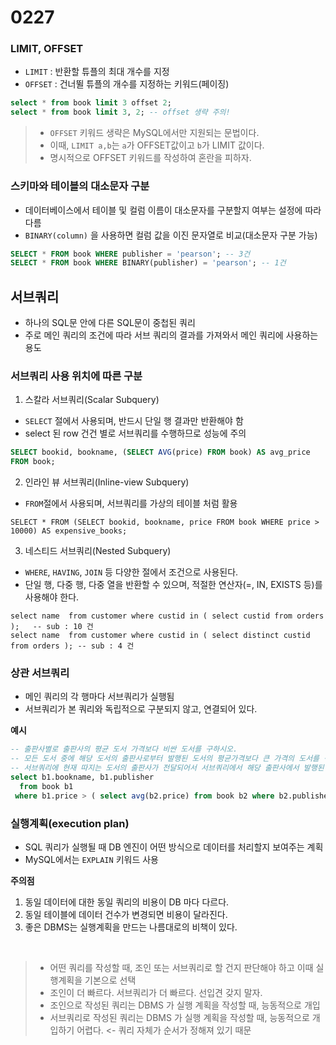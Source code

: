 # 0227
### LIMIT, OFFSET
* `LIMIT` : 반환할 튜플의 최대 개수를 지정
* `OFFSET` : 건너뛸 튜플의 개수를 지정하는 키워드(페이징)
```sql
select * from book limit 3 offset 2;
select * from book limit 3, 2; -- offset 생략 주의!
```
> * `OFFSET` 키워드 생략은 MySQL에서만 지원되는 문법이다.
> * 이때, `LIMIT a,b`는 `a`가 OFFSET값이고 `b`가 LIMIT 값이다.
> * 명시적으로 OFFSET 키워드를 작성하여 혼란을 피하자.

### 스키마와 테이블의 대소문자 구분
* 데이터베이스에서 테이블 및 컬럼 이름이 대소문자를 구분할지 여부는 설정에 따라 다름
* `BINARY(column)` 을 사용하면 컬럼 값을 이진 문자열로 비교(대소문자 구분 가능)
```sql
SELECT * FROM book WHERE publisher = 'pearson'; -- 3건
SELECT * FROM book WHERE BINARY(publisher) = 'pearson'; -- 1건
```

## 서브쿼리
* 하나의 SQL문 안에 다른 SQL문이 중첩된 쿼리
* 주로 메인 쿼리의 조건에 따라 서브 쿼리의 결과를 가져와서 메인 쿼리에 사용하는 용도

### 서브쿼리 사용 위치에 따른 구분
1. 스칼라 서브쿼리(Scalar Subquery)
* `SELECT` 절에서 사용되며, 반드시 단일 행 결과만 반환해야 함
* select 된 row 건건 별로 서브쿼리를 수행하므로 성능에 주의
```sql
SELECT bookid, bookname, (SELECT AVG(price) FROM book) AS avg_price
FROM book;
```

2. 인라인 뷰 서브쿼리(Inline-view Subquery)
* `FROM`절에서 사용되며, 서브쿼리를 가상의 테이블 처럼 활용
```
SELECT * FROM (SELECT bookid, bookname, price FROM book WHERE price > 10000) AS expensive_books;
```

3. 네스티드 서브쿼리(Nested Subquery)
* `WHERE`, `HAVING`, `JOIN` 등 다양한 절에서 조건으로 사용된다.
* 단일 행, 다중 행, 다중 열을 반환할 수 있으며, 적절한 연산자(=, IN, EXISTS 등)를 사용해야 한다.
```
select name  from customer where custid in ( select custid from orders );   -- sub : 10 건 
select name  from customer where custid in ( select distinct custid from orders ); -- sub : 4 건
```

### 상관 서브쿼리
* 메인 쿼리의 각 행마다 서브쿼리가 실행됨
* 서브쿼리가 본 쿼리와 독립적으로 구분되지 않고, 연결되어 있다.

**예시**
```sql
-- 출판사별로 출판사의 평균 도서 가격보다 비싼 도서를 구하시오.
-- 모든 도서 중에 해당 도서의 출판사로부터 발행된 도서의 평균가격보다 큰 가격의 도서를 구하시오.
-- 서브쿼리에 현재 따지는 도서의 출판사가 전달되어서 서브쿼리에서 해당 출판사에서 발행된 도서의 평균가를 구해야 된다.
select b1.bookname, b1.publisher
  from book b1
 where b1.price > ( select avg(b2.price) from book b2 where b2.publisher = b1.publisher );
```

### 실행계획(execution plan)
* SQL 쿼리가 실행될 때 DB 엔진이 어떤 방식으로 데이터를 처리할지 보여주는 계획
* MySQL에서는 `EXPLAIN` 키워드 사용

**주의점**
1. 동일 데이터에 대한 동일 쿼리의 비용이 DB 마다 다르다.
2. 동일 테이블에 데이터 건수가 변경되면 비용이 달라진다.
3. 좋은 DBMS는 실행계획을 만드는 나름대로의 비책이 있다.
<br>

> * 어떤 쿼리를 작성할 때, 조인 또는 서브쿼리로 할 건지 판단해야 하고 이때 실행계획을 기본으로 선택
> * 조인이 더 빠르다. 서브쿼리가 더 빠르다.  선입견 갖지 말자.
> * 조인으로 작성된 쿼리는 DBMS 가 실행 계획을 작성할 때, 능동적으로 개입
> * 서브쿼리로 작성된 쿼리는 DBMS 가 실행 계획을 작성할 때, 능동적으로 개입하기 어렵다. <- 쿼리 자체가 순서가 정해져 있기 때문